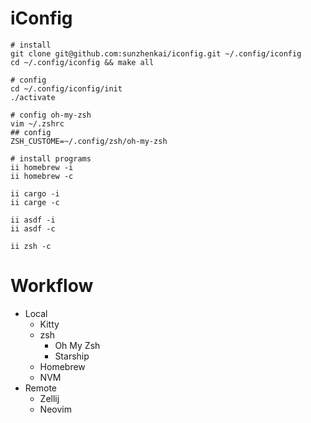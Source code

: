 # iConfig

```shell
# install
git clone git@github.com:sunzhenkai/iconfig.git ~/.config/iconfig
cd ~/.config/iconfig && make all

# config
cd ~/.config/iconfig/init
./activate

# config oh-my-zsh
vim ~/.zshrc
## config
ZSH_CUSTOME=~/.config/zsh/oh-my-zsh

# install programs
ii homebrew -i
ii homebrew -c

ii cargo -i 
ii carge -c

ii asdf -i
ii asdf -c

ii zsh -c
```

# Workflow

- Local
  - Kitty
  - zsh
    - Oh My Zsh
    - Starship
  - Homebrew
  - NVM
- Remote
  - Zellij
  - Neovim
